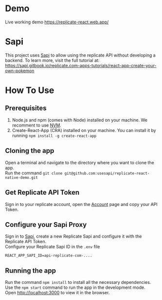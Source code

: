 # Demo
Live working demo https://replicate-react.web.app/

# Sapi
This project uses [Sapi](https://usesapi.com) to allow using the replicate API without developing a backend. To learn more, visit the full tutorial at: https://sapi.gitbook.io/replicate.com-apps-tutorials/react-app-create-your-own-pokemon

# How To Use

## Prerequisites

1. Node.js and npm (comes with Node) installed on your machine. We recomment to use [NVM](https://github.com/nvm-sh/nvm).
2. Create-React-App (CRA) installed on your machine. You can install it by running `npm install -g create-react-app`

## Cloning the app

Open a terminal and navigate to the directory where you want to clone the app.\
Run the command `git clone git@github.com:usesapi/replicate-react-native-demo.git`

## Get Replicate API Token
Sign in to your replicate account, open the [Account](https://replicate.com/account) page and copy your API Token.

## Configure your Sapi Proxy

Sign in to [Sapi](https://console.usesapi.com), create a new Replicate Sapi and configure it with the Replicate API Token.\
Configure your Replicate Sapi ID in the `.env` file

```
REACT_APP_SAPI_ID=api-replicate-com-....
```

## Running the app

Run the command `npm install` to install all the necessary dependencies.\
Use the `npm start` command to run the app in the development mode.\
Open [http://localhost:3000](http://localhost:3000) to view it in the browser.
